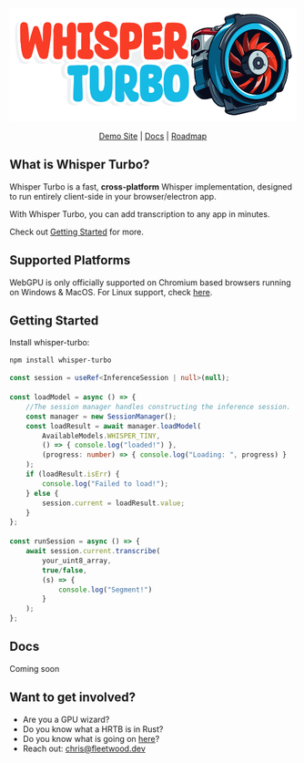 <div align="center">
<img width="550px" height="200px" src="https://github.com/FL33TW00D/whisper-turbo/raw/master/.github/whisper-turbo.png">
<p><a href="https://whisper-turbo.com">Demo Site</a> | <a href="https://ratchet.sh/whisper-turbo">Docs</a> | <a href="https://github.com/users/FL33TW00D/projects/1"> Roadmap </a></p>
</div>

## What is Whisper Turbo?
Whisper Turbo is a fast, **cross-platform** Whisper implementation, designed to run entirely client-side in your browser/electron app.

With Whisper Turbo, you can add transcription to any app in minutes.

Check out [Getting Started]() for more.

## Supported Platforms

WebGPU is only officially supported on Chromium based browsers running on Windows & MacOS.
For Linux support, check [here](https://github.com/gpuweb/gpuweb/wiki/Implementation-Status).

## Getting Started 

Install whisper-turbo:
```bash
npm install whisper-turbo
```

```typescript
const session = useRef<InferenceSession | null>(null);

const loadModel = async () => {
    //The session manager handles constructing the inference session.
    const manager = new SessionManager();
    const loadResult = await manager.loadModel(
        AvailableModels.WHISPER_TINY,
        () => { console.log("loaded!") },
        (progress: number) => { console.log("Loading: ", progress) }
    );
    if (loadResult.isErr) {
        console.log("Failed to load!");
    } else {
        session.current = loadResult.value;
    }
};

const runSession = async () => {
    await session.current.transcribe(
        your_uint8_array,
        true/false,
        (s) => {
            console.log("Segment!") 
        }
    );
};
```

## Docs

Coming soon

## Want to get involved?

- Are you a GPU wizard?
- Do you know what a HRTB is in Rust?
- Do you know what is going on [here](https://github.com/RuyiLi/cursed-typescript/blob/master/random/game-of-life.ts)?
- Reach out: chris@fleetwood.dev
